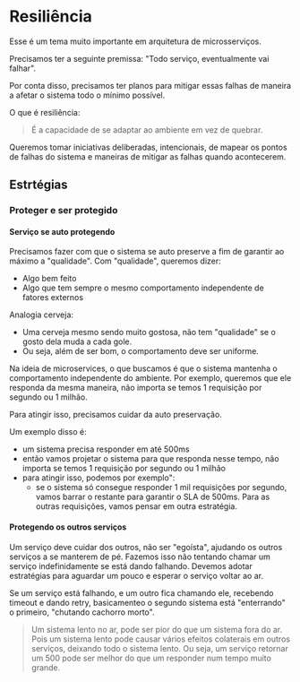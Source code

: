 # Resiliência
Esse é um tema muito importante em arquitetura de microsserviços.

Precisamos ter a seguinte premissa:
"Todo serviço, eventualmente vai falhar".

Por conta disso, precisamos ter planos para mitigar essas falhas de maneira a afetar o sistema todo o mínimo possível.

O que é resiliência:
> É a capacidade de se adaptar ao ambiente em vez de quebrar.

Queremos tomar iniciativas deliberadas, intencionais, de mapear os pontos de falhas do sistema e maneiras de mitigar as falhas quando acontecerem.

## Estrtégias

### Proteger e ser protegido
#### Serviço se auto protegendo
Precisamos fazer com que o sistema se auto preserve a fim de garantir ao máximo a "qualidade".
Com "qualidade", queremos dizer:
 - Algo bem feito
 - Algo que tem sempre o mesmo comportamento independente de fatores externos

Analogia cerveja:
 - Uma cerveja mesmo sendo muito gostosa, não tem "qualidade" se o gosto dela muda a cada gole.
 - Ou seja, além de ser bom, o comportamento deve ser uniforme.

Na ideia de microservices, o que buscamos é que o sistema mantenha o comportamento independente do ambiente. Por exemplo, queremos que ele responda da mesma maneira, não importa se temos 1 requisição por segundo ou 1 milhão.

Para atingir isso, precisamos cuidar da auto preservação.

Um exemplo disso é:
 - um sistema precisa responder em até 500ms
 - então vamos projetar o sistema para que responda nesse tempo, não importa se temos 1 requisição por segundo ou 1 milhão
 - para atingir isso, podemos por exemplo":
    - se o sistema só consegue responder 1 mil requisições por segundo, vamos barrar o restante para garantir o SLA de 500ms. Para as outras requisições, vamos pensar em outra estratégia.

#### Protegendo os outros serviços
Um serviço deve cuidar dos outros, não ser "egoísta", ajudando os outros serviços a se manterem de pé.
Fazemos isso não tentando chamar um serviço indefinidamente se está dando falhando. Devemos adotar estratégias para aguardar um pouco e esperar o serviço voltar ao ar.

Se um serviço está falhando, e um outro fica chamando ele, recebendo timeout e dando retry, basicamenteo o segundo sistema está "enterrando" o primeiro, "chutando cachorro morto".

> Um sistema lento no ar, pode ser pior do que um sistema fora do ar. Pois um sistema lento pode causar vários efeitos colaterais em outros serviços, deixando todo o sistema lento. Ou seja, um serviço retornar um 500 pode ser melhor do que um responder num tempo muito grande.
